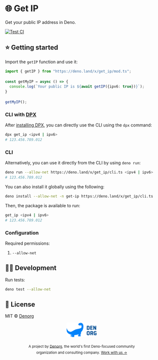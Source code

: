 # 🌐 Get IP

Get your public IP address in Deno.

[![Test CI](https://github.com/denorg/get-ip/workflows/Test%20CI/badge.svg)](https://github.com/denorg/get-ip/actions)

## ⭐ Getting started

Import the `getIP` function and use it:

```ts
import { getIP } from "https://deno.land/x/get_ip/mod.ts";

const getMyIP = async () => {
  console.log(`Your public IP is ${await getIP({ipv6: true})}`);
}

getMyIP();
```

### CLI with [DPX](https://github.com/denorg/dpx)

After [installing DPX](https://github.com/denorg/dpx), you can directly use the CLI using the `dpx` command:

```bash
dpx get_ip <ipv4 | ipv6>
# 123.456.789.012
```

### CLI

Alternatively, you can use it directly from the CLI by using `deno run`:

```bash
deno run --allow-net https://deno.land/x/get_ip/cli.ts <ipv4 | ipv6>
# 123.456.789.012
```

You can also install it globally using the following:

```bash
deno install --allow-net -n get-ip https://deno.land/x/get_ip/cli.ts
```

Then, the package is available to run:

```bash
get_ip <ipv4 | ipv6>
# 123.456.789.012
```

### Configuration

Required permissions:

1. `--allow-net`

## 👩‍💻 Development

Run tests:

```bash
deno test --allow-net
```

## 📄 License

MIT © [Denorg](https://den.org.in)

<p align="center">
  <a href="https://den.org.in">
    <img width="100" alt="" src="https://raw.githubusercontent.com/denorg/denorg/master/logo.svg">
  </a>
</p>
<p align="center">
  <sub>A project by <a href="https://den.org.in">Denorg</a>, the world's first Deno-focused community<br>organization and consulting company. <a href="https://den.org.in">Work with us →</a></sub>
</p>
